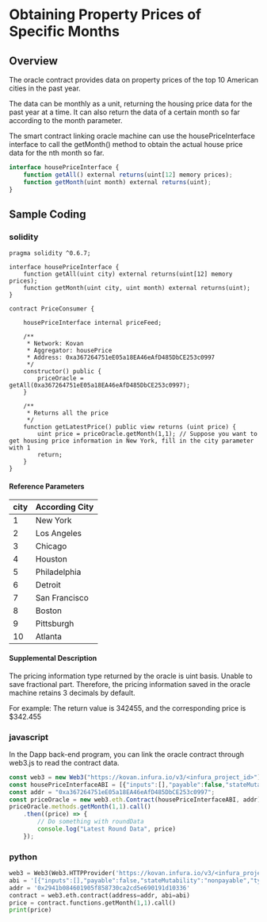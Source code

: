 # Obtaining Property Prices of Specific Months

## Overview

The oracle contract provides data on property prices of the top 10 American cities in the past year.

The data can be monthly as a unit, returning the housing price data for the past year at a time. It can also return the data of a certain month so far according to the month parameter.

The smart contract linking oracle machine can use the housePriceInterface interface to call the getMonth() method to obtain the actual house price data for the nth month so far.

```javascript
interface housePriceInterface {
    function getAll() external returns(uint[12] memory prices);
    function getMonth(uint month) external returns(uint);
}
```

## Sample Coding

### solidity

```
pragma solidity ^0.6.7;

interface housePriceInterface {
    function getAll(uint city) external returns(uint[12] memory prices);
    function getMonth(uint city, uint month) external returns(uint);
}

contract PriceConsumer {

    housePriceInterface internal priceFeed;

    /**
     * Network: Kovan
     * Aggregator: housePrice
     * Address: 0xa367264751eE05a18EA46eAfD485DbCE253c0997
     */
    constructor() public {
        priceOracle = getAll(0xa367264751eE05a18EA46eAfD485DbCE253c0997);
    }

    /**
     * Returns all the price
     */
    function getLatestPrice() public view returns (uint price) {
        uint price = priceOracle.getMonth(1,1); // Suppose you want to get housing price information in New York, fill in the city parameter with 1
        return;
    }
}
```

#### Reference Parameters

| city | According City|
| ---- | ------------- |
| 1    | New York      |
| 2    | Los Angeles   |
| 3    | Chicago       |
| 4    | Houston       |
| 5    | Philadelphia  |
| 6    | Detroit       |
| 7    | San Francisco |
| 8    | Boston        |
| 9    | Pittsburgh    |
| 10   | Atlanta       |

#### Supplemental Description

The pricing information type returned by the oracle is uint basis. Unable to save fractional part. Therefore, the pricing information saved in the oracle machine retains 3 decimals by default.

For example: The return value is 342455, and the corresponding price is $342.455

### javascript

In the Dapp back-end program, you can link the oracle contract through web3.js to read the contract data.

```javascript
const web3 = new Web3("https://kovan.infura.io/v3/<infura_project_id>");
const housePriceInterfaceABI = [{"inputs":[],"payable":false,"stateMutability":"nonpayable","type":"constructor"},{"anonymous":true,"inputs":[{"indexed":true,"internalType":"bytes4","name":"sig","type":"bytes4"},{"indexed":true,"internalType":"address","name":"usr","type":"address"},{"indexed":true,"internalType":"bytes32","name":"arg1","type":"bytes32"},{"indexed":true,"internalType":"bytes32","name":"arg2","type":"bytes32"},{"indexed":false,"internalType":"bytes","name":"data","type":"bytes"}],"name":"LogNote","type":"event"},{"constant":false,"inputs":[{"internalType":"address","name":"guy","type":"address"}],"name":"deny","outputs":[],"payable":false,"stateMutability":"nonpayable","type":"function"},{"constant":true,"inputs":[],"name":"peek","outputs":[{"internalType":"uint256","name":"","type":"uint256"},{"internalType":"bool","name":"","type":"bool"}],"payable":false,"stateMutability":"view","type":"function"},{"constant":false,"inputs":[{"internalType":"uint256","name":"wut","type":"uint256"}],"name":"poke","outputs":[],"payable":false,"stateMutability":"nonpayable","type":"function"},{"constant":true,"inputs":[],"name":"read","outputs":[{"internalType":"uint256","name":"","type":"uint256"}],"payable":false,"stateMutability":"view","type":"function"},{"constant":false,"inputs":[{"internalType":"address","name":"guy","type":"address"}],"name":"rely","outputs":[],"payable":false,"stateMutability":"nonpayable","type":"function"},{"constant":false,"inputs":[],"name":"void","outputs":[],"payable":false,"stateMutability":"nonpayable","type":"function"},{"constant":true,"inputs":[{"internalType":"address","name":"","type":"address"}],"name":"wards","outputs":[{"internalType":"uint256","name":"","type":"uint256"}],"payable":false,"stateMutability":"view","type":"function"}];
const addr = "0xa367264751eE05a18EA46eAfD485DbCE253c0997";
const priceOracle = new web3.eth.Contract(housePriceInterfaceABI, addr);
priceOracle.methods.getMonth(1,1).call()
    .then((price) => {
        // Do something with roundData
        console.log("Latest Round Data", price)
    });
```

### python

```python
web3 = Web3(Web3.HTTPProvider('https://kovan.infura.io/v3/<infura_project_id>'))
abi = '[{"inputs":[],"payable":false,"stateMutability":"nonpayable","type":"constructor"},{"anonymous":true,"inputs":[{"indexed":true,"internalType":"bytes4","name":"sig","type":"bytes4"},{"indexed":true,"internalType":"address","name":"usr","type":"address"},{"indexed":true,"internalType":"bytes32","name":"arg1","type":"bytes32"},{"indexed":true,"internalType":"bytes32","name":"arg2","type":"bytes32"},{"indexed":false,"internalType":"bytes","name":"data","type":"bytes"}],"name":"LogNote","type":"event"},{"anonymous":false,"inputs":[{"indexed":true,"internalType":"uint256","name":"city","type":"uint256"},{"indexed":true,"internalType":"uint256","name":"product","type":"uint256"},{"indexed":false,"internalType":"uint256","name":"rate","type":"uint256"},{"indexed":false,"internalType":"uint256","name":"apr","type":"uint256"}],"name":"SetOracle","type":"event"},{"constant":false,"inputs":[{"internalType":"address","name":"guy","type":"address"}],"name":"deny","outputs":[],"payable":false,"stateMutability":"nonpayable","type":"function"},{"constant":true,"inputs":[{"internalType":"uint256","name":"","type":"uint256"},{"internalType":"uint256","name":"","type":"uint256"}],"name":"getPurchase","outputs":[{"internalType":"uint256","name":"rate","type":"uint256"},{"internalType":"uint256","name":"apr","type":"uint256"}],"payable":false,"stateMutability":"view","type":"function"},{"constant":true,"inputs":[{"internalType":"uint256","name":"","type":"uint256"},{"internalType":"uint256","name":"","type":"uint256"}],"name":"getRefinance","outputs":[{"internalType":"uint256","name":"rate","type":"uint256"},{"internalType":"uint256","name":"apr","type":"uint256"}],"payable":false,"stateMutability":"view","type":"function"},{"constant":false,"inputs":[{"internalType":"address","name":"guy","type":"address"}],"name":"rely","outputs":[],"payable":false,"stateMutability":"nonpayable","type":"function"},{"constant":false,"inputs":[{"internalType":"uint256","name":"city","type":"uint256"},{"internalType":"uint256","name":"product","type":"uint256"},{"internalType":"uint256","name":"_rate","type":"uint256"},{"internalType":"uint256","name":"_apr","type":"uint256"}],"name":"setPurchase","outputs":[{"internalType":"bool","name":"","type":"bool"}],"payable":false,"stateMutability":"nonpayable","type":"function"},{"constant":false,"inputs":[{"internalType":"uint256","name":"city","type":"uint256"},{"internalType":"uint256","name":"product","type":"uint256"},{"internalType":"uint256","name":"_rate","type":"uint256"},{"internalType":"uint256","name":"_apr","type":"uint256"}],"name":"setRefinance","outputs":[{"internalType":"bool","name":"","type":"bool"}],"payable":false,"stateMutability":"nonpayable","type":"function"},{"constant":true,"inputs":[{"internalType":"address","name":"","type":"address"}],"name":"wards","outputs":[{"internalType":"uint256","name":"","type":"uint256"}],"payable":false,"stateMutability":"view","type":"function"}]'
addr = '0x2941b084601905f858730ca2cd5e690191d10336'
contract = web3.eth.contract(address=addr, abi=abi)
price = contract.functions.getMonth(1,1).call()
print(price)
```

